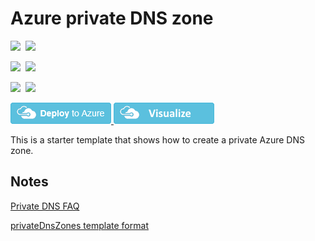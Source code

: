 # Azure private DNS zone

<IMG SRC="https://azurequickstartsservice.blob.core.windows.net/badges/101-private-dns-zone/PublicLastTestDate.svg" />&nbsp;
<IMG SRC="https://azurequickstartsservice.blob.core.windows.net/badges/101-private-dns-zone/PublicDeployment.svg" />&nbsp;

<IMG SRC="https://azurequickstartsservice.blob.core.windows.net/badges/101-private-dns-zone/FairfaxLastTestDate.svg" />&nbsp;
<IMG SRC="https://azurequickstartsservice.blob.core.windows.net/badges/101-private-dns-zone/FairfaxDeployment.svg" />&nbsp;

<IMG SRC="https://azurequickstartsservice.blob.core.windows.net/badges/101-private-dns-zone/BestPracticeResult.svg" />&nbsp;
<IMG SRC="https://azurequickstartsservice.blob.core.windows.net/badges/101-private-dns-zone/CredScanResult.svg" />&nbsp;

<a href="https://portal.azure.com/#create/Microsoft.Template/uri/https%3A%2F%2Fraw.githubusercontent.com%2FAzure%2Fazure-quickstart-templates%2Fmaster%2F101-azure-dns-new-zone%2Fazuredeploy.json" target="_blank">
    <img src="https://raw.githubusercontent.com/Azure/azure-quickstart-templates/master/1-CONTRIBUTION-GUIDE/images/deploytoazure.png"/>
</a>
<a href="http://armviz.io/#/?load=https%3A%2F%2Fraw.githubusercontent.com%2FAzure%2Fazure-quickstart-templates%2Fmaster%2F101-azure-dns-new-zone%2Fazuredeploy.json" target="_blank">
    <img src="https://raw.githubusercontent.com/Azure/azure-quickstart-templates/master/1-CONTRIBUTION-GUIDE/images/visualizebutton.png"/>
</a>

This is a starter template that shows how to create a private Azure DNS zone.  

## Notes

[Private DNS FAQ](https://docs.microsoft.com/en-us/azure/dns/dns-faq-private)

[privateDnsZones template format](https://docs.microsoft.com/en-us/azure/templates/microsoft.network/2018-09-01/privatednszones)
